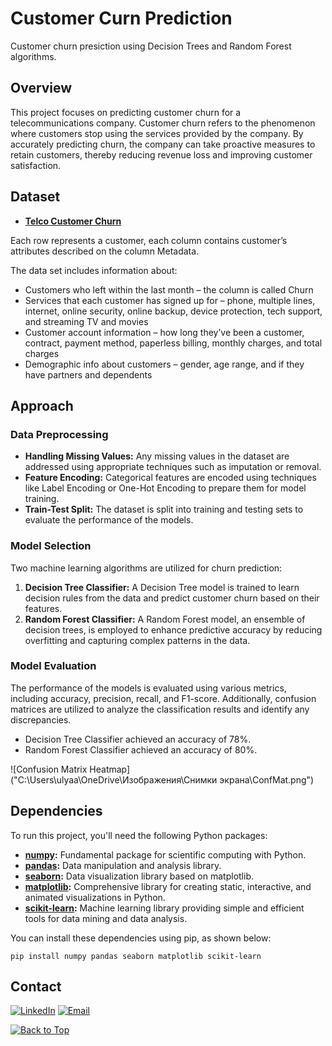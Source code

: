 # Customer Curn Prediction
Customer churn presiction using Decision Trees and Random Forest algorithms.

## Overview

This project focuses on predicting customer churn for a telecommunications company. Customer churn refers to the phenomenon where customers stop using the services provided by the company. By accurately predicting churn, the company can take proactive measures to retain customers, thereby reducing revenue loss and improving customer satisfaction.

## Dataset

- **[Telco Customer Churn](https://www.kaggle.com/datasets/blastchar/telco-customer-churn)**

Each row represents a customer, each column contains customer’s attributes described on the column Metadata.

The data set includes information about:

- Customers who left within the last month – the column is called Churn
- Services that each customer has signed up for – phone, multiple lines, internet, online security, online backup, device protection, tech support, and streaming TV and movies
- Customer account information – how long they’ve been a customer, contract, payment method, paperless billing, monthly charges, and total charges
- Demographic info about customers – gender, age range, and if they have partners and dependents  

## Approach

### Data Preprocessing

- **Handling Missing Values:** Any missing values in the dataset are addressed using appropriate techniques such as imputation or removal.
- **Feature Encoding:** Categorical features are encoded using techniques like Label Encoding or One-Hot Encoding to prepare them for model training.
- **Train-Test Split:** The dataset is split into training and testing sets to evaluate the performance of the models.

### Model Selection

Two machine learning algorithms are utilized for churn prediction:

1. **Decision Tree Classifier:** A Decision Tree model is trained to learn decision rules from the data and predict customer churn based on their features.
2. **Random Forest Classifier:** A Random Forest model, an ensemble of decision trees, is employed to enhance predictive accuracy by reducing overfitting and capturing complex patterns in the data.

### Model Evaluation

The performance of the models is evaluated using various metrics, including accuracy, precision, recall, and F1-score. Additionally, confusion matrices are utilized to analyze the classification results and identify any discrepancies.

- Decision Tree Classifier achieved an accuracy of 78%.
- Random Forest Classifier achieved an accuracy of 80%.

![Confusion Matrix Heatmap]("C:\Users\ulyaa\OneDrive\Изображения\Снимки экрана\ConfMat.png")

## Dependencies

To run this project, you'll need the following Python packages:

- **[numpy](https://numpy.org/):** Fundamental package for scientific computing with Python.
- **[pandas](https://pandas.pydata.org/):** Data manipulation and analysis library.
- **[seaborn](https://seaborn.pydata.org/):** Data visualization library based on matplotlib.
- **[matplotlib](https://matplotlib.org/):** Comprehensive library for creating static, interactive, and animated visualizations in Python.
- **[scikit-learn](https://scikit-learn.org/):** Machine learning library providing simple and efficient tools for data mining and data analysis.

You can install these dependencies using pip, as shown below:

```
pip install numpy pandas seaborn matplotlib scikit-learn
```

## Contact
[![LinkedIn](https://img.shields.io/badge/-LinkedIn-blue?style=flat-square&logo=Linkedin&logoColor=white&link=https://www.linkedin.com/in/ulyana-yezubchyk/)](https://www.linkedin.com/in/ulyana-yezubchyk/)
[![Email](https://img.shields.io/badge/Email-ulyaa.071@gmail.com-green.svg)](mailto:your_email@example.com)

[![Back to Top](https://img.shields.io/badge/-Back_to_Top-blue?style=flat-square)](#FCustomer-Curn-Predictionr)
